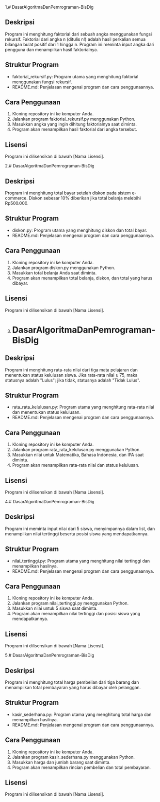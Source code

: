 1.# DasarAlgoritmaDanPemrograman-BisDig

## Deskripsi

Program ini menghitung faktorial dari sebuah angka menggunakan fungsi rekursif. Faktorial dari angka n (ditulis n!) adalah hasil perkalian semua bilangan bulat positif dari 1 hingga n. Program ini meminta input angka dari pengguna dan menampilkan hasil faktorialnya.

## Struktur Program

- faktorial_rekursif.py: Program utama yang menghitung faktorial menggunakan fungsi rekursif.
- README.md: Penjelasan mengenai program dan cara penggunaannya.

## Cara Penggunaan

1. Kloning repository ini ke komputer Anda.
2. Jalankan program faktorial_rekursif.py menggunakan Python.
3. Masukkan angka yang ingin dihitung faktorialnya saat diminta.
4. Program akan menampilkan hasil faktorial dari angka tersebut.

## Lisensi

Program ini dilisensikan di bawah [Nama Lisensi].


2.# DasarAlgoritmaDanPemrograman-BisDig

## Deskripsi

Program ini menghitung total bayar setelah diskon pada sistem e-commerce. Diskon sebesar 10% diberikan jika total belanja melebihi Rp500.000.

## Struktur Program

- diskon.py: Program utama yang menghitung diskon dan total bayar.
- README.md: Penjelasan mengenai program dan cara penggunaannya.

## Cara Penggunaan

1. Kloning repository ini ke komputer Anda.
2. Jalankan program diskon.py menggunakan Python.
3. Masukkan total belanja Anda saat diminta.
4. Program akan menampilkan total belanja, diskon, dan total yang harus dibayar.

## Lisensi

Program ini dilisensikan di bawah [Nama Lisensi].

3. # DasarAlgoritmaDanPemrograman-BisDig

## Deskripsi

Program ini menghitung rata-rata nilai dari tiga mata pelajaran dan menentukan status kelulusan siswa. Jika rata-rata nilai ≥ 75, maka statusnya adalah "Lulus"; jika tidak, statusnya adalah "Tidak Lulus".

## Struktur Program

- rata_rata_kelulusan.py: Program utama yang menghitung rata-rata nilai dan menentukan status kelulusan.
- README.md: Penjelasan mengenai program dan cara penggunaannya.

## Cara Penggunaan

1. Kloning repository ini ke komputer Anda.
2. Jalankan program rata_rata_kelulusan.py menggunakan Python.
3. Masukkan nilai untuk Matematika, Bahasa Indonesia, dan IPA saat diminta.
4. Program akan menampilkan rata-rata nilai dan status kelulusan.

## Lisensi

Program ini dilisensikan di bawah [Nama Lisensi].


4.# DasarAlgoritmaDanPemrograman-BisDig

## Deskripsi

Program ini meminta input nilai dari 5 siswa, menyimpannya dalam list, dan menampilkan nilai tertinggi beserta posisi siswa yang mendapatkannya.

## Struktur Program

- nilai_tertinggi.py: Program utama yang menghitung nilai tertinggi dan menampilkan hasilnya.
- README.md: Penjelasan mengenai program dan cara penggunaannya.

## Cara Penggunaan

1. Kloning repository ini ke komputer Anda.
2. Jalankan program nilai_tertinggi.py menggunakan Python.
3. Masukkan nilai untuk 5 siswa saat diminta.
4. Program akan menampilkan nilai tertinggi dan posisi siswa yang mendapatkannya.

## Lisensi

Program ini dilisensikan di bawah [Nama Lisensi].


5.# DasarAlgoritmaDanPemrograman-BisDig

## Deskripsi

Program ini menghitung total harga pembelian dari tiga barang dan menampilkan total pembayaran yang harus dibayar oleh pelanggan.

## Struktur Program

- kasir_sederhana.py: Program utama yang menghitung total harga dan menampilkan hasilnya.
- README.md: Penjelasan mengenai program dan cara penggunaannya.

## Cara Penggunaan

1. Kloning repository ini ke komputer Anda.
2. Jalankan program kasir_sederhana.py menggunakan Python.
3. Masukkan harga dan jumlah barang saat diminta.
4. Program akan menampilkan rincian pembelian dan total pembayaran.

## Lisensi

Program ini dilisensikan di bawah [Nama Lisensi].

